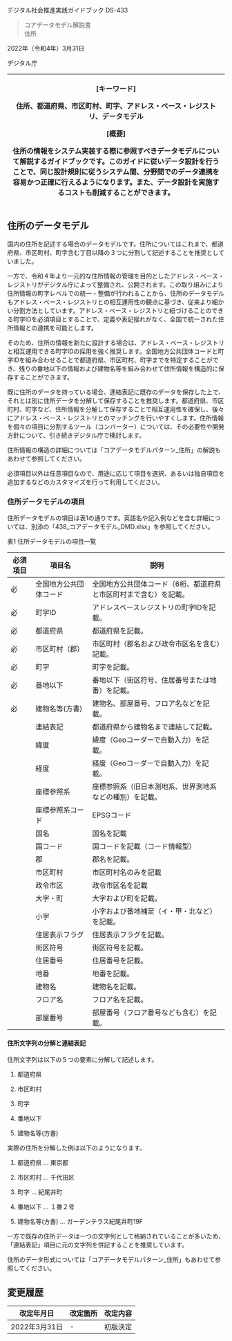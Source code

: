 デジタル社会推進実践ガイドブック DS-433

> コアデータモデル解説書  
> 住所

2022年（令和4年）3月31日

デジタル庁

<table>
<colgroup>
<col style="width: 100%" />
</colgroup>
<thead>
<tr class="header">
<th><p>[キーワード]</p>
<p>住所、都道府県、市区町村、町字、アドレス・ベース・レジストリ、データモデル</p>
<p>[概要]</p>
<p>住所の情報をシステム実装する際に参照すべきデータモデルについて解説するガイドブックです。このガイドに従いデータ設計を行うことで、同じ設計規則に従うシステム間、分野間でのデータ連携を容易かつ正確に行えるようになります。また、データ設計を実施するコストも削減することができます。</p></th>
</tr>
</thead>
<tbody>
</tbody>
</table>

## 住所のデータモデル

国内の住所を記述する場合のデータモデルです。住所についてはこれまで、都道府県、市区町村、町字含む丁目以降の３つに分割して記述することを推奨としていました。

一方で、令和４年より一元的な住所情報の管理を目的としたアドレス・ベース・レジストリがデジタル庁によって整備され、公開されます。この取り組みにより住所情報の町字レベルでの統一・整備が行われることから、住所のデータモデルもアドレス・ベース・レジストリとの相互運用性の観点に基づき、従来より細かい分割方法としています。アドレス・ベース・レジストリと紐づけることのできる町字IDを必須項目とすることで、定義や表記揺れがなく、全国で統一された住所情報との連携を可能とします。

そのため、住所の情報を新たに設計する場合は、アドレス・ベース・レジストリと相互運用できる町字IDの採用を強く推奨します。全国地方公共団体コードと町字IDを組み合わせることで都道府県、市区町村、町字までを特定することができ、残りの番地以下の情報および建物名等を組み合わせて住所情報を構造的に保存することができます。

既に住所のデータを持っている場合、連結表記に既存のデータを保存した上で、それとは別に住所データを分解して保存することを推奨します。都道府県、市区町村、町字など、住所情報を分解して保存することで相互運用性を確保し、後々にアドレス・ベース・レジストリとのマッチングを行いやすくします。住所情報を個々の項目に分割するツール（コンバーター）については、その必要性や開発方針について、引き続きデジタル庁で検討します。

住所情報の構造の詳細については「コアデータモデルパターン_住所」の解説もあわせて参照してください。

必須項目以外は任意項目なので、用途に応じて項目を選択、あるいは独自項目を追加するなどのカスタマイズを行って利用してください。

### 住所データモデルの項目

住所データモデルの項目は表1の通りです。英語名や記入例などを含む詳細については、別添の「438_コアデータモデル_DMD.xlsx」を参照してください。

表1 住所データモデルの項目一覧

| 必須項目 | 項目名                 | 説明                                                              |
|----------|------------------------|-------------------------------------------------------------------|
| 必       | 全国地方公共団体コード | 全国地方公共団体コード（6桁、都道府県と市区町村まで含む）を記載。 |
| 必       | 町字ID                 | アドレスベースレジストリの町字IDを記載。                          |
| 必       | 都道府県               | 都道府県を記載。                                                  |
| 必       | 市区町村（郡）         | 市区町村（郡名および政令市区名を含む）記載。                      |
| 必       | 町字                   | 町字を記載。                                                      |
| 必       | 番地以下               | 番地以下（街区符号、住居番号または地番）を記載。                  |
| 必       | 建物名等(方書)         | 建物名、部屋番号、フロア名などを記載。                            |
|          | 連結表記               | 都道府県から建物名まで連結して記載。                              |
|          | 緯度                   | 緯度（Geoコーダーで自動入力）を記載。                             |
|          | 経度                   | 経度（Geoコーダーで自動入力）を記載。                             |
|          | 座標参照系             | 座標参照系（旧日本測地系、世界測地系などの種別）を記載。          |
|          | 座標参照系コード       | EPSGコード                                                        |
|          | 国名                   | 国名を記載                                                        |
|          | 国コード               | 国コードを記載（コード情報型）                                    |
|          | 郡                     | 郡名を記載。                                                      |
|          | 市区町村               | 市区町村名のみを記載                                              |
|          | 政令市区               | 政令市区名を記載                                                  |
|          | 大字・町               | 大字および町を記載。                                              |
|          | 小字                   | 小字および番地補足（イ・甲・北など）を記載。                      |
|          | 住居表示フラグ         | 住居表示フラグを記載。                                            |
|          | 街区符号               | 街区符号を記載。                                                  |
|          | 住居番号               | 住居番号を記載。                                                  |
|          | 地番                   | 地番を記載。                                                      |
|          | 建物名                 | 建物名を記載。                                                    |
|          | フロア名               | フロア名を記載。                                                  |
|          | 部屋番号               | 部屋番号（フロア番号なども含む）を記載。                          |

#### 住所文字列の分解と連結表記

住所文字列は以下の５つの要素に分解して記述します。

1)  都道府県

2)  市区町村

3)  町字

4)  番地以下

5)  建物名等(方書)

実際の住所を分解した例は以下のようになります。

1)  都道府県 ... 東京都

2)  市区町村 ... 千代田区

3)  町字 ... 紀尾井町

4)  番地以下 ... １番２号

5)  建物名等(方書) ... ガーデンテラス紀尾井町19F

一方で既存の住所データは一つの文字列として格納されていることが多いため、「連結表記」項目に元の文字列を併記することを推奨しています。

住所のデータ形式については「コアデータモデルパターン_住所」もあわせて参照してください。

## 変更履歴

| 改定年月日    | 改定箇所 | 改定内容 |
|---------------|----------|----------|
| 2022年3月31日 | \-       | 初版決定 |

